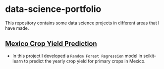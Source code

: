 # data-science-portfolio

This repository contains some data science projects in different areas that I have made.

## [Mexico Crop Yield Prediction](https://github.com/khadamich/data-science-portfolio/tree/main/mexico-crop-yield)

- In this project I developed a `Random Forest Regression` model in scikit-learn to predict the yearly crop yield for primary crops in Mexico.
